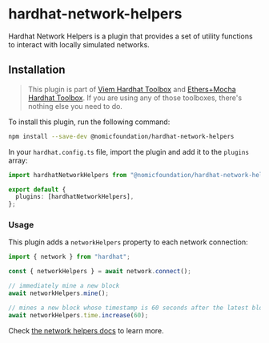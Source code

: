 # hardhat-network-helpers

Hardhat Network Helpers is a plugin that provides a set of utility functions to interact with locally simulated networks.

## Installation

> This plugin is part of [Viem Hardhat Toolbox](/v-next/hardhat-toolbox-viem/) and [Ethers+Mocha Hardhat Toolbox](/v-next/hardhat-toolbox-mocha-ethers/). If you are using any of those toolboxes, there's nothing else you need to do.

To install this plugin, run the following command:

```bash
npm install --save-dev @nomicfoundation/hardhat-network-helpers
```

In your `hardhat.config.ts` file, import the plugin and add it to the `plugins` array:

```ts
import hardhatNetworkHelpers from "@nomicfoundation/hardhat-network-helpers";

export default {
  plugins: [hardhatNetworkHelpers],
};
```

### Usage

This plugin adds a `networkHelpers` property to each network connection:

```ts
import { network } from "hardhat";

const { networkHelpers } = await network.connect();

// immediately mine a new block
await networkHelpers.mine();

// mines a new block whose timestamp is 60 seconds after the latest block's timestamp.
await networkHelpers.time.increase(60);
```

Check [the network helpers docs](https://hardhat.org/hardhat-network-helpers) to learn more.
